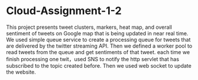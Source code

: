 # Cloud-Assignment-1-2

This project presents tweet clusters, markers,  heat map, and overall sentiment of tweets on Google map that is being updated in near real time. We used simple queue service to create a processing queue  for tweets that are delivered by the twitter streaming API. Then we defined a worker pool to read tweets from the queue and get sentiments of that tweet. each time we finish processing one twit，used SNS to notify the http servlet that has subscribed to the topic created before. Then we used web socket to update the website.
